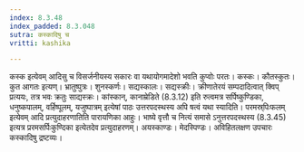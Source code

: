 ```yaml
---
index: 8.3.48
index_padded: 8.3.048
sutra: कस्कादिषु च
vritti: kashika

---
```

कस्क इत्येवम् आदिसु च विसर्जनीयस्य सकारः वा यथायोगमादेशो भवति कुप्वोः परतः। कस्कः। कौतस्कुतः। कुत आगतः इत्यण्। भ्रातुष्पुत्रः। शुनस्कर्णः। सद्यस्कालः। सद्यस्क्रीः। क्रीणातेरयं सम्पदादित्वात् क्विप् प्रत्ययः, तत्र भवः क्रतुः साद्यस्क्रः। कांस्कान्, कानाम्रेडिते (8.3.12) इति रुत्वमत्र सर्पिष्कुण्डिका, धनुष्कपालम्, वर्हिष्पूलम्, यजुष्पात्रम् इत्येषां पाठः उत्तरपदस्थस्य अपि षत्वं यथा स्यादिति। परमस्र्पिःफलम् इत्येवम् आदि प्रत्युदाहरणातिति पारायणिका आहुः। भाष्ये वृत्तौ च नित्यं समासे ऽनुत्तरपदस्थस्य (8.3.45) इत्यत्र प्ररमसर्पिःकुण्दिका इत्येतदेव प्रत्युदाहरणम्। अयस्काण्डः। मेदस्पिण्डः। अविहितलक्षण उपचारः कस्कादिषु द्रष्टव्यः।